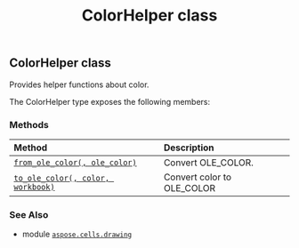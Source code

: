 ﻿---
title: ColorHelper class
second_title: Aspose.Cells for Python via .NET API References
description: 
type: docs
weight: 110
url: /aspose.cells.drawing/colorhelper/
is_root: false
---

## ColorHelper class

Provides helper functions about color.



The ColorHelper type exposes the following members:

### Methods
| Method | Description |
| :- | :- |
| [`from_ole_color(, ole_color)`](/cells/python-net/aspose.cells.drawing/colorhelper/from_ole_color/#int) | Convert OLE_COLOR. |
| [`to_ole_color(, color, workbook)`](/cells/python-net/aspose.cells.drawing/colorhelper/to_ole_color/#aspose.pydrawing.color-aspose.cells.workbook) | Convert color to OLE_COLOR |



### See Also
* module [`aspose.cells.drawing`](..)
